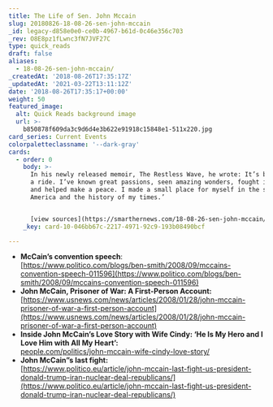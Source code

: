 ```yaml
---
title: The Life of Sen. John Mccain
slug: 20180826-18-08-26-sen-john-mccain
_id: legacy-d858e0e0-ce0b-4967-b61d-0c46e356c703
_rev: O8E8pz1fLwnc3fN7JVF27C
type: quick_reads
draft: false
aliases:
  - 18-08-26-sen-john-mccain/
_createdAt: '2018-08-26T17:35:17Z'
_updatedAt: '2021-03-22T13:11:12Z'
date: '2018-08-26T17:35:17+00:00'
weight: 50
featured_image:
  alt: Quick Reads background image
  url: >-
    b850878f609da3c9d6d4e3b622e91918c15848e1-511x220.jpg
card_series: Current Events
colorpaletteclassname: '--dark-gray'
cards:
  - order: 0
    body: >-
      In his newly released memoir, The Restless Wave, he wrote: It’s been quite
      a ride. I’ve known great passions, seen amazing wonders, fought in a war,
      and helped make a peace. I made a small place for myself in the story of
      America and the history of my times.’


      [view sources](https://smarthernews.com/18-08-26-sen-john-mccain/)
    _key: card-10-046bb67c-2217-4971-92c9-193b08490bcf

---
```

* **McCain’s convention speech**:  
[https://www.politico.com/blogs/ben-smith/2008/09/mccains-convention-speech-011596](https://www.politico.com/blogs/ben-smith/2008/09/mccains-convention-speech-011596)
* **John McCain, Prisoner of War: A First-Person Account:** [https://www.usnews.com/news/articles/2008/01/28/john-mccain-prisoner-of-war-a-first-person-account](https://www.usnews.com/news/articles/2008/01/28/john-mccain-prisoner-of-war-a-first-person-account)
* **Inside John McCain’s Love Story with Wife Cindy: ‘He Is My Hero and I Love Him with All My Heart’:**  
[people.com/politics/john-mccain-wife-cindy-love-story/](http://people.com/politics/john-mccain-wife-cindy-love-story/)
* **John McCain”s last fight:**  
[https://www.politico.eu/article/john-mccain-last-fight-us-president-donald-trump-iran-nuclear-deal-republicans/](https://www.politico.eu/article/john-mccain-last-fight-us-president-donald-trump-iran-nuclear-deal-republicans/)